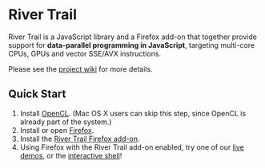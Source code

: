 River Trail
===========

River Trail is a JavaScript library and a Firefox add-on that together provide support for **data-parallel programming in JavaScript**, targeting multi-core CPUs, GPUs and vector SSE/AVX instructions.

Please see the [project wiki](https://github.com/IntelLabs/RiverTrail/wiki) for more details.

## Quick Start

  1. Install [OpenCL](http://www.intel.com/go/opencl).  (Mac OS X users can skip this step, since OpenCL is already part of the system.)
  2. Install or open [Firefox](https://www.mozilla.org/en-US/firefox/new/).
  3. Install the [River Trail Firefox add-on](https://github.com/IntelLabs/RiverTrail/releases/).
  4. Using Firefox with the River Trail add-on enabled, try one of our [live demos](https://github.com/IntelLabs/RiverTrail/wiki#sample-applications), or the [interactive shell](http://intellabs.github.io/RiverTrail-interactive/)!
